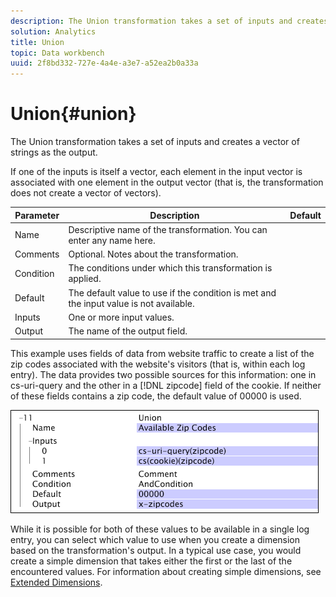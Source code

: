 ```yaml
---
description: The Union transformation takes a set of inputs and creates a vector of strings as the output.
solution: Analytics
title: Union
topic: Data workbench
uuid: 2f8bd332-727e-4a4e-a3e7-a52ea2b0a33a
---
```


# Union{#union}

The Union transformation takes a set of inputs and creates a vector of strings as the output.

 If one of the inputs is itself a vector, each element in the input vector is associated with one element in the output vector (that is, the transformation does not create a vector of vectors).

|  Parameter  | Description  | Default  |
|---|---|---|
|  Name  | Descriptive name of the transformation. You can enter any name here.  | |
|  Comments  | Optional. Notes about the transformation.  | |
|  Condition  | The conditions under which this transformation is applied.  | |
|  Default  | The default value to use if the condition is met and the input value is not available.  | |
|  Inputs  | One or more input values.  | |
|  Output  | The name of the output field.  | |

This example uses fields of data from website traffic to create a list of the zip codes associated with the website's visitors (that is, within each log entry). The data provides two possible sources for this information: one in cs-uri-query and the other in a [!DNL zipcode] field of the cookie. If neither of these fields contains a zip code, the default value of 00000 is used.

![](assets/cfg_TransformationType_Union.png)

While it is possible for both of these values to be available in a single log entry, you can select which value to use when you create a dimension based on the transformation's output. In a typical use case, you would create a simple dimension that takes either the first or the last of the encountered values. For information about creating simple dimensions, see [Extended Dimensions](../../../../../home/c-dataset-const-proc/c-ex-dim/c-ex-dim.md#concept-79b9e2b3f5794833b8b73b003f06ddca). 
